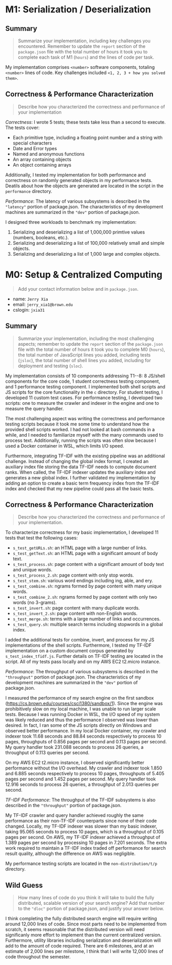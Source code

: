 # M1: Serialization / Deserialization

## Summary

> Summarize your implementation, including key challenges you encountered. Remember to update the `report` section of the `package.json` file with the total number of hours it took you to complete each task of M1 (`hours`) and the lines of code per task.

My implementation comprises `<number>` software components, totaling `<number>` lines of code. Key challenges included `<1, 2, 3 + how you solved them>`.

## Correctness & Performance Characterization

> Describe how you characterized the correctness and performance of your implementation

*Correctness*: I wrote 5 tests; these tests take less than a second to execute. The tests cover:
- Each primitive type, including a floating point number and a string with special characters
- Date and Error types
- Named and anonymous functions
- An array containing objects
- An object containing arrays

Additionally, I tested my implementation for both performance and correctness on randomly generated objects in my performance tests. Deatils about how the objects are generated are located in the script in the `performance` directory.

*Performance*: The latency of various subsystems is described in the `"latency"` portion of package.json. The characteristics of my development machines are summarized in the `"dev"` portion of package.json.

I designed three workloads to benchmark my implementation:
1. Serializing and deserializing a list of 1,000,000 primtive values (numbers, booleans, etc.).
2. Serializing and deserializing a list of 100,000 relatively small and simple objects.
3. Serializing and deserializing a list of 1,000 large and complex objects.

# M0: Setup & Centralized Computing

> Add your contact information below and in `package.json`.
* name: `Jerry Xia`
* email: `jerry_xia1@brown.edu`
* cslogin: `jxia31`

## Summary

> Summarize your implementation, including the most challenging aspects; remember to update the `report` section of the `package.json` file with the total number of hours it took you to complete M0 (`hours`), the total number of JavaScript lines you added, including tests (`jsloc`), the total number of shell lines you added, including for deployment and testing (`sloc`).

My implementation consists of 10 components addressing T1--8: 8 JS/shell components for the core code, 1 student correctness testing component, and 1 performance testing component. I implemented both shell scripts and JS scripts for the core functionality in the `c` directory. For student testing, I developed 11 custom test cases. For performance testing, I developed two scripts: one to measure the crawler and indexer in the engine and one to measure the query handler.

The most challenging aspect was writing the correctness and performance testing scripts because it took me some time to understand how the provided shell scripts worked. I had not looked at bash commands in a while, and I needed to familiarize myself with the many commands used to process text. Additionally, running the scripts was often slow because I used a Docker container in WSL, which limits I/O speed.

Furthermore, integrating TF-IDF with the existing pipeline was an additional challenge. Instead of changing the global index format, I created an auxiliary index file storing the data TF-IDF needs to compute document ranks. When called, the TF-IDF indexer updates the auxiliary index and generates a new global index. I further validated my implementation by adding an option to create a basic term frequency index from the TF-IDF index and checked that my new pipeline could pass all the basic tests.

## Correctness & Performance Characterization

> Describe how you characterized the correctness and performance of your implementation.

To characterize correctness for my basic implementation, I developed 11 tests that test the following cases:
- `s_test_getURLs.sh`: an HTML page with a large number of links.
- `s_test_getText.sh`: an HTML page with a significant amount of body text.
- `s_test_process.sh`: page content with a significant amount of body text and unique words.
- `s_test_process_2.sh`: page content with only stop words.
- `s_test_stem.sh`: various word endings including ing, able, and ery.
- `s_test_combine.sh`: ngrams formed by page content with many unique words.
- `s_test_combine_2.sh`: ngrams formed by page content with only two words (no 3-grams).
- `s_test_invert.sh`: page content with many duplicate words.
- `s_test_invert_2.sh`: page content with non-English words.
- `s_test_merge.sh`: terms with a large number of links and occurrences.
- `s_test_query.sh`: multiple search terms including stopwords in a global index.

I added the additional tests for combine, invert, and process for my JS implementations of the shell scripts. Furthermore, I tested my TF-IDF implementation on a custom document corpus generated by `s_test_index_tfidf.js`. Further details on TF-IDF testing are located in the script. All of my tests pass locally and on my AWS EC2 t2.micro instance.

*Performance*: The throughput of various subsystems is described in the `"throughput"` portion of package.json. The characteristics of my development machines are summarized in the `"dev"` portion of package.json.

I measured the performance of my search engine on the first sandbox (https://cs.brown.edu/courses/csci1380/sandbox/1). Since the engine was prohibitively slow on my local machine, I was unable to run larger scale tests. Because I was running Docker in WSL, the I/O speed of my system was likely reduced and thus the performance I observed was lower than desired. In fact, I ran some of the JS scripts directly on Windows and observed better performance. In my local Docker container, my crawler and indexer took 11.68 seconds and 88.84 seconds respectively to process 10 pages, throughputs of 0.856 pages per second and 0.113 pages per second. My query handler took 231.088 seconds to process 26 queries, a throughput of 0.113 queries per second.

On my AWS EC2 t2.micro instance, I observed significantly better performance without the I/O overhead. My crawler and indexer took 1.850 and 6.885 seconds respectively to process 10 pages, throughputs of 5.405 pages per second and 1.452 pages per second. My query handler took 12.916 seconds to process 26 queries, a throughput of 2.013 queries per second.

*TF-IDF Performance*: The throughput of the TF-IDF subsystems is also described in the `"throughput"` portion of package.json.

My TF-IDF crawler and query handler achieved roughly the same performance as their non-TF-IDF counterparts since none of their code changed. Locally, my TF-IDF indexer was slower than my basic indexer, taking 95.065 seconds to process 10 pages, which is a throughput of 0.105 pages per second. On AWS, my TF-IDF indexer achieved a throughput of 1.389 pages per second by processing 10 pages in 7.201 seconds. The extra work required to maintain a TF-IDF index traded off performance for search result quality, although the difference on AWS was negligible.

My performance testing scripts are located in the `non-distribution/t/p` directory.

## Wild Guess

> How many lines of code do you think it will take to build the fully distributed, scalable version of your search engine? Add that number to the `"dloc"` portion of package.json, and justify your answer below.

I think completing the fully distributed search engine will require writing around 12,000 lines of code. Since most parts need to be implemented from scratch, it seems reasonable that the distributed version will need significanly more effort to implement than the current centralized version. Furthermore, utility libraries including serialization and deserialization will add to the amount of code required. There are 6 milestones, and at an estimate of 2,000 lines per milestone, I think that I will write 12,000 lines of code throughout the semester.